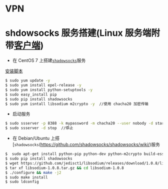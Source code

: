 # VPN



# shdowsocks 服务搭建(Linux 服务端附带[客户端](../chapters/chapter1.md))

+ 在 CentOS 7 上搭建[`shadowsocks`](https://github.com/shadowsocks/shadowsocks/wiki/)服务

 [安装脚本]()

 ```bash
 $ sudo yum update -y
 $ sudo yum install epel-release -y
 $ sudo yum install python-setuptools -y
 $ sudo easy_install pip
 $ sudo pip install shadowsocks
 $ sudo yum isntall libsodium m2crypto -y  //使用 chacha20 加密传输
 ```

+ 启动服务

 ```bash
 $ sudo ssserver -p 8388 -k mypassword -m chacha20 --user nobody -d start  //后台运行
 $ sudo ssserver -d stop  //停止
 ```

+ 在 Debian/Ubuntu 上搭[`shadowsocks`(https://github.com/shadowsocks/shadowsocks/wiki/)服务 

```bash
$  sudo apt-get install python-pip python-dev python-m2crypto build-essential -y 
$ sudo pip install shadowsocks
$ wget https://github.com/jedisct1/libsodium/releases/download/1.0.8/libsodium-1.0.8.tar.gz //使用 chacha20 加密传输
$ tar xf libsodium-1.0.8.tar.gz && cd libsodium-1.0.8
$ ./configure && make -j2
$ sudo make install
$ sudo ldconfig
```
